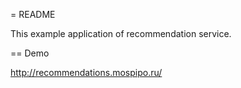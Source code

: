 = README

This example application of recommendation service.

== Demo

http://recommendations.mospipo.ru/

